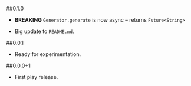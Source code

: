 ##0.1.0
* **BREAKING** `Generator.generate` is now async – returns `Future<String>`

* Big update to `README.md`.

##0.0.1

* Ready for experimentation.

##0.0.0+1

* First play release.
